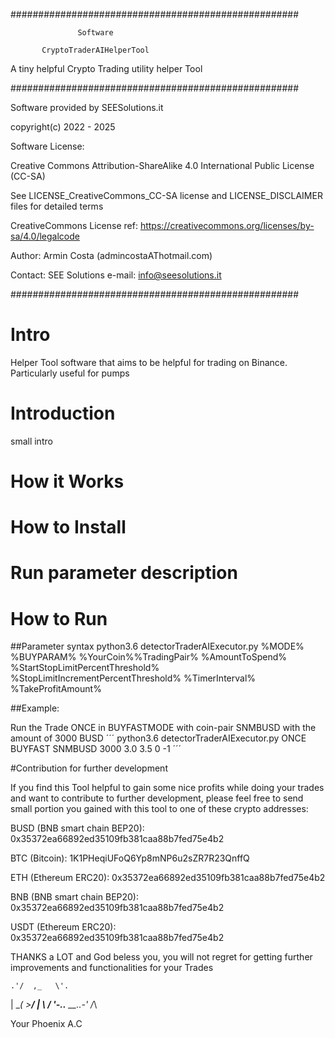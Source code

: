 ####################################################

                   Software
                                      
           CryptoTraderAIHelperTool
                                        
   A tiny helpful Crypto Trading utility helper Tool
   

####################################################


 Software provided by SEESolutions.it
 
 copyright(c) 2022 - 2025

 
 Software License:

  Creative Commons Attribution-ShareAlike 4.0 International Public License (CC-SA)

  See LICENSE_CreativeCommons_CC-SA license and LICENSE_DISCLAIMER files for detailed terms

  CreativeCommons License ref: 
  https://creativecommons.org/licenses/by-sa/4.0/legalcode


Author: Armin Costa (admincostaAThotmail.com)


Contact: SEE Solutions e-mail: info@seesolutions.it


####################################################



# Intro

 Helper Tool software that aims to be helpful for trading on Binance. Particularly useful for pumps
 

# Introduction
 
 small intro
 
 
# How it Works
 
 
# How to Install
 
 
# Run parameter description
 
 
# How to Run
 

##Parameter syntax
 python3.6 detectorTraderAIExecutor.py %MODE% %BUYPARAM% %YourCoin%%TradingPair% %AmountToSpend% %StartStopLimitPercentThreshold% %StopLimitIncrementPercentThreshold% %TimerInterval% %TakeProfitAmount%

##Example:

 Run the Trade ONCE in BUYFASTMODE with coin-pair SNMBUSD with the amount of 3000 BUSD 
  ´´´
  python3.6 detectorTraderAIExecutor.py ONCE BUYFAST SNMBUSD 3000 3.0 3.5 0 -1
  ´´´
 





#Contribution for further development
 
 
  If you find this Tool helpful to gain some nice $%$ profits while doing your trades and want to contribute to further development, please feel free to send small portion you gained with this tool to one of these crypto addresses:
 
 BUSD (BNB smart chain BEP20): 0x35372ea66892ed35109fb381caa88b7fed75e4b2
 
 BTC (Bitcoin):          1K1PHeqiUFoQ6Yp8mNP6u2sZR7R23QnffQ
 
 ETH (Ethereum ERC20):   0x35372ea66892ed35109fb381caa88b7fed75e4b2
 
 BNB (BNB smart chain BEP20):        0x35372ea66892ed35109fb381caa88b7fed75e4b2
 
 USDT (Ethereum ERC20): 0x35372ea66892ed35109fb381caa88b7fed75e4b2
 
 
 THANKS a LOT and God beless you, you will not regret for getting further improvements and functionalities for your Trades
 

 
    .'/  ,_   \'.
   |  \__( >__/  |
   \             /
    '-..__ __..-'
         /_\
 
 
Your Phoenix
A.C


